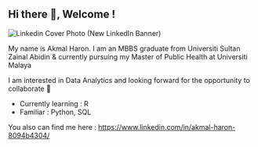 ## Hi there 👋, Welcome !

![Linkedin Cover Photo (New LinkedIn Banner)](https://github.com/user-attachments/assets/d2fa2cb8-75c0-4047-b7b0-0340599fdafa)


My name is Akmal Haron. I am an MBBS graduate from Universiti Sultan Zainal Abidin & currently pursuing my Master of Public Health at Universiti Malaya

I am interested in Data Analytics and looking forward for the opportunity to collaborate :star_struck:

- Currently learning : R
- Familiar : Python, SQL

You also can find me here : https://www.linkedin.com/in/akmal-haron-8094b4304/ 
<!--
**akmalharon89/akmalharon89** is a ✨ _special_ ✨ repository because its `README.md` (this file) appears on your GitHub profile.

Here are some ideas to get you started:

- 🔭 I’m currently working on ...
- 🌱 I’m currently learning ...
- 👯 I’m looking to collaborate on ...
- 🤔 I’m looking for help with ...
- 💬 Ask me about ...
- 📫 How to reach me: ...
- 😄 Pronouns: ...
- ⚡ Fun fact: ...
-->
